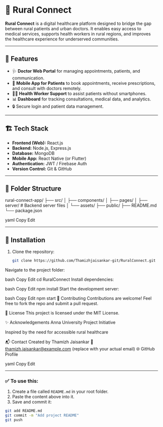 # 🌾 Rural Connect

**Rural Connect** is a digital healthcare platform designed to bridge the gap between rural patients and urban doctors. It enables easy access to medical services, supports health workers in rural regions, and improves the healthcare experience for underserved communities.

---

## 🚀 Features

- 🩺 **Doctor Web Portal** for managing appointments, patients, and communication.
- 📱 **Mobile App for Patients** to book appointments, receive prescriptions, and consult with doctors remotely.
- 🧑‍⚕️ **Health Worker Support** to assist patients without smartphones.
- 📊 **Dashboard** for tracking consultations, medical data, and analytics.
- 🔒 Secure login and patient data management.

---

## 🏗️ Tech Stack

- **Frontend (Web):** React.js
- **Backend:** Node.js, Express.js
- **Database:** MongoDB
- **Mobile App:** React Native (or Flutter)
- **Authentication:** JWT / Firebase Auth
- **Version Control:** Git & GitHub

---

## 📂 Folder Structure

rural-connect-app/
├── src/
│ ├── components/
│ ├── pages/
│ ├── server/ # Backend server files
│ └── assets/
├── public/
├── README.md
└── package.json

yaml
Copy
Edit

---

## 🔧 Installation

1. Clone the repository:
   ```bash
   git clone https://github.com/Thamizhjaisankar-git/RuralConnect.git
Navigate to the project folder:

bash
Copy
Edit
cd RuralConnect
Install dependencies:

bash
Copy
Edit
npm install
Start the development server:

bash
Copy
Edit
npm start
🤝 Contributing
Contributions are welcome! Feel free to fork the repo and submit a pull request.

📄 License
This project is licensed under the MIT License.

✨ Acknowledgements
Anna University Project Initiative

Inspired by the need for accessible rural healthcare

📬 Contact
Created by Thamizh Jaisankar
📧 thamizh.jaisankar@example.com (replace with your actual email)
🌐 GitHub Profile

yaml
Copy
Edit

---

### ✅ To use this:

1. Create a file called `README.md` in your root folder.
2. Paste the content above into it.
3. Save and commit it:

```bash
git add README.md
git commit -m "Add project README"
git push
